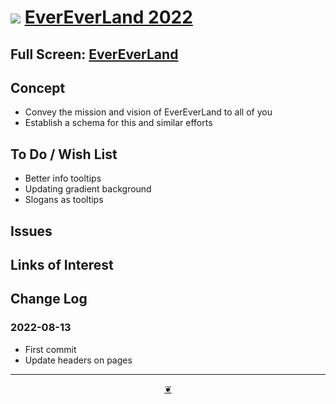 # [![](https://evereverland.github.io/2022/assets/github-octicon.svg )](https://github.com/evereverland/2022/ "Source code on GitHub" ) [EverEverLand 2022]( https://evereverland.github.io/2022/ "Home page" )


<!--@@@
<div class=iframe-resize ><iframe src=https://evereverland.github.io/2022/ height=100% width=100% ></iframe></div>
_"EverEverLand" in a resizable window. One finger to rotate. Two to zoom._
@@@-->

## Full Screen: [EverEverLand]( https://evereverland.github.io/2022/ )


## Concept

* Convey the mission and vision of EverEverLand to all of you
* Establish a schema for this and similar efforts

## To Do / Wish List

* Better info tooltips
* Updating gradient background
* Slogans as tooltips

## Issues


## Links of Interest


## Change Log

### 2022-08-13

* First commit
* Update headers on pages

***

<center title="Hello! Click me to go up to the top" ><a class=aDingbat href=javascript:window.scrollTo(0,0);> ❦ </a></center>
